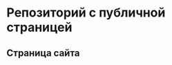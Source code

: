 # Репозиторий с публичной страницей

## Страница сайта
<!-- Вставить ссылку на публичную страницу -->

